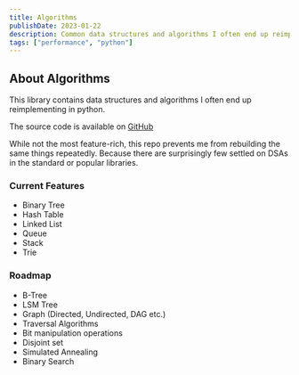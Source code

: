 ```yaml
---
title: Algorithms
publishDate: 2023-01-22
description: Common data structures and algorithms I often end up reimplementing in python.
tags: ["performance", "python"]
---
```


## About Algorithms

This library contains data structures and algorithms I often end up reimplementing in python.

The source code is available on [GitHub](https://github.com/walln/algorithms)

While not the most feature-rich, this repo prevents me from rebuilding the same things repeatedly. Because there are surprisingly few settled on DSAs in the standard or popular libraries.

### Current Features

- Binary Tree
- Hash Table
- Linked List 
- Queue
- Stack
- Trie

### Roadmap

- B-Tree
- LSM Tree
- Graph (Directed, Undirected, DAG etc.)
- Traversal Algorithms
- Bit manipulation operations
- Disjoint set
- Simulated Annealing
- Binary Search
